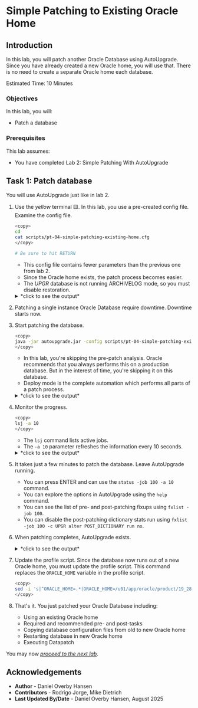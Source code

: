 # Simple Patching to Existing Oracle Home

## Introduction

In this lab, you will patch another Oracle Database using AutoUpgrade. Since you have already created a new Oracle home, you will use that. There is no need to create a separate Oracle home each database.

Estimated Time: 10 Minutes

### Objectives

In this lab, you will:

* Patch a database

### Prerequisites

This lab assumes:

* You have completed Lab 2: Simple Patching With AutoUpgrade

## Task 1: Patch database

You will use AutoUpgrade just like in lab 2.

1. Use the *yellow* terminal 🟨. In this lab, you use a pre-created config file. Examine the config file.

    ``` bash
    <copy>
    cd
    cat scripts/pt-04-simple-patching-existing-home.cfg
    </copy>

    # Be sure to hit RETURN
    ```

    * This config file contains fewer parameters than the previous one from lab 2.
    * Since the Oracle home exists, the patch process becomes easier.
    * The *UPGR* database is not running ARCHIVELOG mode, so you must disable restoration.

    <details>
    <summary>*click to see the output*</summary>

    ``` text
    $ cat scripts/pt-04-simple-patching-existing-home.cfg
    global.autoupg_log_dir=/home/oracle/autoupgrade-patching/simple-patching-existing-home/log
    patch1.source_home=/u01/app/oracle/product/19
    patch1.target_home=/u01/app/oracle/product/19_28
    patch1.sid=UPGR
    patch1.restoration=no
    ```

    </details>

2. Patching a single instance Oracle Database require downtime. Downtime starts now.

3. Start patching the database.

    ``` bash
    <copy>
    java -jar autoupgrade.jar -config scripts/pt-04-simple-patching-existing-home.cfg -mode deploy
    </copy>
    ```

    * In this lab, you're skipping the pre-patch analysis. Oracle recommends that you always performs this on a production database. But in the interest of time, you're skipping it on this database.
    * Deploy mode is the complete automation which performs all parts of a patch process.

    <details>
    <summary>*click to see the output*</summary>

    ``` text
    $ java -jar autoupgrade.jar -config scripts/pt-04-simple-patching-existing-home.cfg -mode deploy
    AutoUpgrade 25.4.250730 launched with default internal options
    Processing config file ...
    +--------------------------------+
    | Starting AutoUpgrade execution |
    +--------------------------------+
    1 Non-CDB(s) will be processed
    Type 'help' to list console commands
    upg>
    ```

    </details>

4. Monitor the progress.

    ``` bash
    <copy>
    lsj -a 10
    </copy>
    ```

    * The `lsj` command lists active jobs.
    * The `-a 10` parameter refreshes the information every 10 seconds.

    <details>
    <summary>*click to see the output*</summary>

    ``` text
    upg> lsj -a 10
    upg> +----+-------+---------+---------+-------+----------+-------+----------------+
    |Job#|DB_NAME|    STAGE|OPERATION| STATUS|START_TIME|UPDATED|         MESSAGE|
    +----+-------+---------+---------+-------+----------+-------+----------------+
    | 100|   UPGR|PREFIXUPS|EXECUTING|RUNNING|  10:09:45| 0s ago|Executing fixups|
    +----+-------+---------+---------+-------+----------+-------+----------------+
    Total jobs 1

    The command lsj is running every 10 seconds. PRESS ENTER TO EXIT
    ```

    </details>

5. It takes just a few minutes to patch the database. Leave AutoUpgrade running.

    * You can press ENTER and can use the `status -job 100 -a 10` command.
    * You can explore the options in AutoUpgrade using the `help` command.
    * You can see the list of pre- and post-patching fixups using `fxlist -job 100`.
    * You can disable the post-patching dictionary stats run using `fxlist -job 100 -c UPGR alter POST_DICTIONARY run no`.

6. When patching completes, AutoUpgrade exists.

    <details>
    <summary>*click to see the output*</summary>

    ``` text
    ....
    (output truncated)
    ....
    Job 100 completed
    ------------------- Final Summary --------------------
    Number of databases            [ 1 ]

    Jobs finished                  [1]
    Jobs failed                    [0]
    Jobs restored                  [0]
    Jobs pending                   [0]



    Please check the summary report at:
    /home/oracle/autoupgrade-patching/simple-patching-existing-home/log/cfgtoollogs/upgrade/auto/status/status.html
    /home/oracle/autoupgrade-patching/simple-patching-existing-home/log/cfgtoollogs/upgrade/auto/status/status.log
    ```

    </details>

7. Update the profile script. Since the database now runs out of a new Oracle home, you must update the profile script. This command replaces the `ORACLE_HOME` variable in the profile script.

    ``` bash
    <copy>
    sed -i 's|^ORACLE_HOME=.*|ORACLE_HOME=/u01/app/oracle/product/19_28|' /usr/local/bin/upgr
    </copy>
    ```

8. That's it. You just patched your Oracle Database including:
    * Using an existing Oracle home
    * Required and recommended pre- and post-tasks
    * Copying database configuration files from old to new Oracle home
    * Restarting database in new Oracle home
    * Executing Datapatch

You may now [*proceed to the next lab*](#next).

## Acknowledgements

* **Author** - Daniel Overby Hansen
* **Contributors** - Rodrigo Jorge, Mike Dietrich
* **Last Updated By/Date** - Daniel Overby Hansen, August 2025
